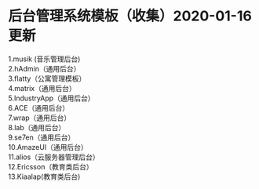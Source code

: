 # 后台管理系统模板（收集）2020-01-16更新<br>
 
1.musik (音乐管理后台)<br>
2.hAdmin（通用后台）<br> 
3.flatty（公寓管理模板）<br>
4.matrix（通用后台） <br>
5.IndustryApp（通用后台） <br>
6.ACE（通用后台） <br>
7.wrap（通用后台） <br>
8.lab（通用后台） <br>
9.se7en（通用后台） <br>
10.AmazeUI（通用后台） <br>
11.alios（云服务器管理后台） <br>
12.Ericsson（教育类后台）<br>
13.Kiaalap(教育类后台)<br>
